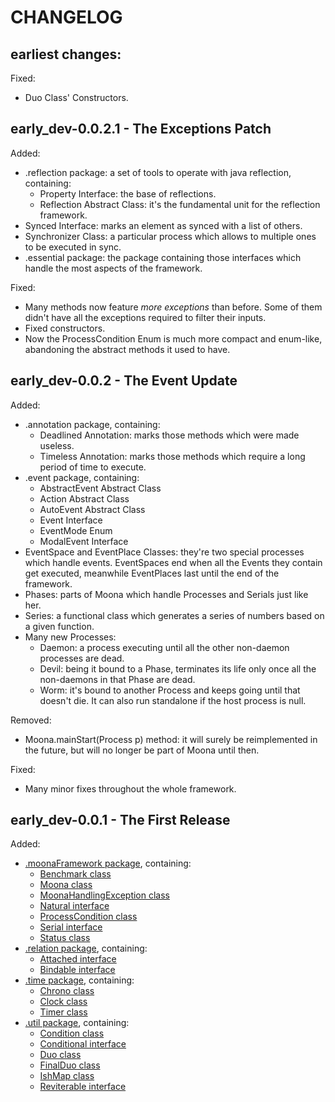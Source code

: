 # CHANGELOG

## earliest changes:
Fixed:
* Duo Class' Constructors.

## early_dev-0.0.2.1 - The Exceptions Patch
Added:
* .reflection package: a set of tools to operate with java reflection, containing:
  * Property Interface: the base of reflections.
  * Reflection Abstract Class: it's the fundamental unit for the reflection framework.
* Synced Interface: marks an element as synced with a list of others.
* Synchronizer Class: a particular process which allows to multiple ones to be executed in sync.
* .essential package: the package containing those interfaces which handle the most aspects of the framework.

Fixed:
* Many methods now feature *more exceptions* than before. Some of them didn't have all the exceptions required to filter their inputs.
* Fixed constructors.
* Now the ProcessCondition Enum is much more compact and enum-like, abandoning the abstract methods it used to have.

## early_dev-0.0.2 - The Event Update
Added:
* .annotation package, containing:
  * Deadlined Annotation: marks those methods which were made useless.
  * Timeless Annotation: marks those methods which require a long period of time to execute.
* .event package, containing:
  * AbstractEvent Abstract Class
  * Action Abstract Class
  * AutoEvent Abstract Class
  * Event Interface
  * EventMode Enum
  * ModalEvent Interface
* EventSpace and EventPlace Classes: they're two special processes which handle events. EventSpaces end when all the Events they contain get executed, meanwhile EventPlaces last until the end of the framework.
* Phases: parts of Moona which handle Processes and Serials just like her.
* Series: a functional class which generates a series of numbers based on a given function.
* Many new Processes:
  * Daemon: a process executing until all the other non-daemon processes are dead.
  * Devil: being it bound to a Phase, terminates its life only once all the non-daemons in that Phase are dead.
  * Worm: it's bound to another Process and keeps going until that doesn't die. It can also run standalone if the host process is null.

Removed:
* Moona.mainStart(Process p) method: it will surely be reimplemented in the future, but will no longer be part of Moona until then.

Fixed:
* Many minor fixes throughout the whole framework.

## early_dev-0.0.1 - The First Release
Added:
* [.moonaFramework package](https://github.com/anOsuPlayer/Moona/wiki/.moonaFramework), containing:
  * [Benchmark class](https://github.com/anOsuPlayer/Moona/wiki/Benchmark)
  * [Moona class](https://github.com/anOsuPlayer/Moona/wiki/Moona)
  * [MoonaHandlingException class](https://github.com/anOsuPlayer/Moona/wiki/MoonaHandlingException)
  * [Natural interface](https://github.com/anOsuPlayer/Moona/wiki/Natural)
  * [ProcessCondition class](https://github.com/anOsuPlayer/Moona/wiki/ProcessCondition)
  * [Serial interface](https://github.com/anOsuPlayer/Moona/wiki/Serial)
  * [Status class](https://github.com/anOsuPlayer/Moona/wiki/Status)
* [.relation package](https://github.com/anOsuPlayer/Moona/wiki/.relation), containing:
  * [Attached interface](https://github.com/anOsuPlayer/Moona/wiki/Attached)
  * [Bindable interface](https://github.com/anOsuPlayer/Moona/wiki/Bindable)
* [.time package](https://github.com/anOsuPlayer/Moona/wiki/.time), containing:
  * [Chrono class](https://github.com/anOsuPlayer/Moona/wiki/Chrono)
  * [Clock class](https://github.com/anOsuPlayer/Moona/wiki/Clock)
  * [Timer class](https://github.com/anOsuPlayer/Moona/wiki/Timer)
* [.util package](https://github.com/anOsuPlayer/Moona/wiki/.util), containing:
  * [Condition class](https://github.com/anOsuPlayer/Moona/wiki/Condition)
  * [Conditional interface](https://github.com/anOsuPlayer/Moona/wiki/Conditional)
  * [Duo class](https://github.com/anOsuPlayer/Moona/wiki/Duo)
  * [FinalDuo class](https://github.com/anOsuPlayer/Moona/wiki/FinalDuo)
  * [IshMap class](https://github.com/anOsuPlayer/Moona/wiki/IshMap)
  * [Reviterable interface](https://github.com/anOsuPlayer/Moona/wiki/Reviterable)
